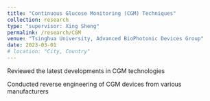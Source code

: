 ```yaml
---
title: "Continuous Glucose Monitoring (CGM) Techniques"
collection: research
type: "supervisor: Xing Sheng"
permalink: /research/CGM
venue: "Tsinghua University, Advanced BioPhotonic Devices Group"
date: 2023-03-01
# location: "City, Country"
---
```


Reviewed the latest developments in CGM technologies

Conducted reverse engineering of CGM devices from various manufacturers